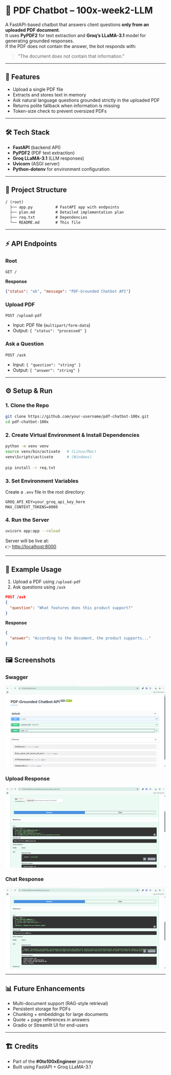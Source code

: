 # 📄 PDF Chatbot – 100x-week2-LLM

A FastAPI-based chatbot that answers client questions **only from an uploaded PDF document**.  
It uses **PyPDF2** for text extraction and **Groq’s LLaMA-3.1** model for generating grounded responses.  
If the PDF does not contain the answer, the bot responds with:  
> "The document does not contain that information."

---

## 🚀 Features
- Upload a single PDF file
- Extracts and stores text in memory
- Ask natural language questions grounded strictly in the uploaded PDF
- Returns polite fallback when information is missing
- Token-size check to prevent oversized PDFs

---

## 🛠️ Tech Stack
- **FastAPI** (backend API)
- **PyPDF2** (PDF text extraction)
- **Groq LLaMA-3.1** (LLM responses)
- **Uvicorn** (ASGI server)
- **Python-dotenv** for environment configuration

---

## 📂 Project Structure
```
/ (root)
  ├── app.py          # FastAPI app with endpoints
  ├── plan.md         # Detailed implementation plan
  ├── req.txt         # Dependencies
  └── README.md       # This file
```

---

## ⚡ API Endpoints

### Root
```http
GET /
```
**Response**
```json
{"status": "ok", "message": "PDF-Grounded Chatbot API"}
```

### Upload PDF
```http
POST /upload-pdf
```
- Input: PDF file (`multipart/form-data`)
- Output: `{ "status": "processed" }`

### Ask a Question
```http
POST /ask
```
- Input: `{ "question": "string" }`
- Output: `{ "answer": "string" }`

---

## ⚙️ Setup & Run

### 1. Clone the Repo
```bash
git clone https://github.com/your-username/pdf-chatbot-100x.git
cd pdf-chatbot-100x
```

### 2. Create Virtual Environment & Install Dependencies
```bash
python -m venv venv
source venv/bin/activate   # (Linux/Mac)
venv\Scripts\activate      # (Windows)

pip install -r req.txt
```

### 3. Set Environment Variables
Create a `.env` file in the root directory:
```env
GROQ_API_KEY=your_groq_api_key_here
MAX_CONTEXT_TOKENS=8000
```

### 4. Run the Server
```bash
uvicorn app:app --reload
```

Server will be live at:  
👉 [http://localhost:8000](http://localhost:8000)

---

## 📖 Example Usage

1. Upload a PDF using `/upload-pdf`  
2. Ask questions using `/ask`

```json
POST /ask
{
  "question": "What features does this product support?"
}
```

**Response**
```json
{
  "answer": "According to the document, the product supports..."
}
```

## 🖼️ Screenshots

### Swagger 
![Swagger UI](screenshots/screenshot1.png)

### Upload Response
![Upload PDF](screenshots/screenshot2.png)

### Chat Response
![Chat with PDF](screenshots/screenshot3.png)


---

## 📊 Future Enhancements
- Multi-document support (RAG-style retrieval)
- Persistent storage for PDFs
- Chunking + embeddings for large documents
- Quote + page references in answers
- Gradio or Streamlit UI for end-users

---

## 🏗️ Credits
- Part of the **#0to100xEngineer** journey
- Built using FastAPI + Groq LLaMA-3.1

